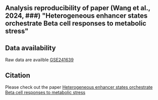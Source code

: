 ## Analysis reproducibility of paper (Wang et al., 2024, ###) "Heterogeneous enhancer states orchestrate Beta cell responses to metabolic stress"

## Data availability
Raw data are availble [GSE241639](https://www.ncbi.nlm.nih.gov/geo/query/####)

## Citation
Please check out the paper [Heterogeneous enhancer states orchestrate Beta cell responses to metabolic stress](https://######)

